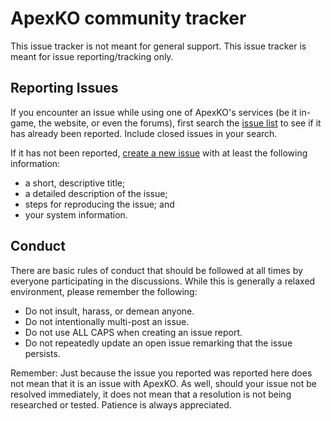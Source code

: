 ApexKO community tracker
=========================

This issue tracker is not meant for general support. This issue tracker is meant for issue reporting/tracking only.

Reporting Issues
----------------

If you encounter an issue while using one of ApexKO's services (be it in-game, the website, or even the forums), first search the [issue list](https://github.com/ApexKO/issue-tracking/issues) to see if it has already been reported. Include closed issues in your search. 

If it has not been reported, [create a new issue](https://github.com/ApexKO/issue-tracking/issues/new) with at least the following information:

- a short, descriptive title;
- a detailed description of the issue;
- steps for reproducing the issue; and
- your system information.

Conduct
-------

There are basic rules of conduct that should be followed at all times by everyone participating in the discussions.  While this is generally a relaxed environment, please remember the following:

- Do not insult, harass, or demean anyone.
- Do not intentionally multi-post an issue.
- Do not use ALL CAPS when creating an issue report.
- Do not repeatedly update an open issue remarking that the issue persists.

Remember: Just because the issue you reported was reported here does not mean that it is an issue with ApexKO.  As well, should your issue not be resolved immediately, it does not mean that a resolution is not being researched or tested.  Patience is always appreciated.